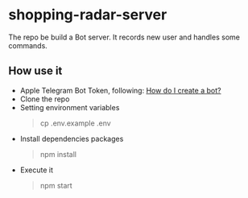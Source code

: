 # shopping-radar-server

The repo be build a Bot server. It records new user and handles some commands.

## How use it
- Apple Telegram Bot Token, following: [How do I create a bot?](https://core.telegram.org/bots#3-how-do-i-create-a-bot)
- Clone the repo
- Setting environment variables
  > cp .env.example .env
- Install dependencies packages
  > npm install
- Execute it
  > npm start

